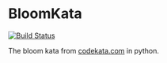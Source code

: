 # BloomKata

[![Build Status](https://travis-ci.org/Stratouklos/BloomKata.svg?branch=master)](https://travis-ci.org/Stratouklos/BloomKata)

The bloom kata from [codekata.com](http://codekata.com/kata/kata05-bloom-filters/) in python.
